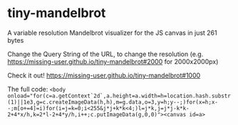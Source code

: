 # tiny-mandelbrot

A variable resolution Mandelbrot visualizer for the JS canvas in just 261 bytes

Change the Query String of the URL, to change the resolution (e.g. https://missing-user.github.io/tiny-mandelbrot#2000 for 2000x2000px)

Check it out! https://missing-user.github.io/tiny-mandelbrot#1000

The full code:
``<body onload="for(c=a.getContext`2d`,a.height=a.width=h=location.hash.substr(1)||1e3,g=c.createImageData(h,h),m=g.data,o=3,y=h;y--;)for(x=h;x--;m[o+=4]=i)for(i=j=k=0;i<255&j*j+k*k<4;)l=j*k,j=j*j-k*k-2+4*x/h,k=2*l-2+4*y/h,i++;c.putImageData(g,0,0)"><canvas id=a>``
